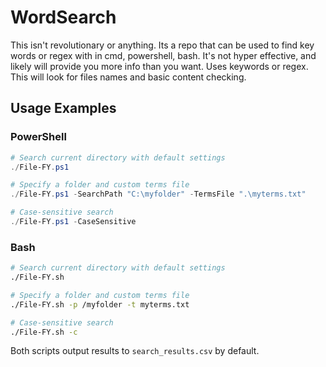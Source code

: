 
# WordSearch

This isn't revolutionary or anything. Its a repo that can be used to find key words or regex with in cmd, powershell, bash. It's not hyper effective, and likely will provide you more info than you want. Uses keywords or regex. This will look for files names and basic content checking.

## Usage Examples

### PowerShell
```powershell
# Search current directory with default settings
./File-FY.ps1

# Specify a folder and custom terms file
./File-FY.ps1 -SearchPath "C:\myfolder" -TermsFile ".\myterms.txt"

# Case-sensitive search
./File-FY.ps1 -CaseSensitive
```

### Bash
```bash
# Search current directory with default settings
./File-FY.sh

# Specify a folder and custom terms file
./File-FY.sh -p /myfolder -t myterms.txt

# Case-sensitive search
./File-FY.sh -c
```

Both scripts output results to `search_results.csv` by default.

